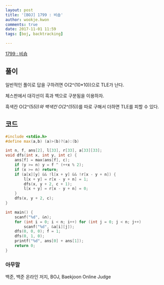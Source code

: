 ```yaml
---
layout: post
title: '[BOJ] 1799 : 비숍'
author: wookje.kwon
comments: true
date: 2017-11-01 11:59
tags: [boj, backtracking]

---
```


[1799 : 비숍](https://www.acmicpc.net/problem/1799)

## 풀이

일반적인 풀이로 답을 구하려면 O(2^(10*10))으로 TLE가 난다.

체스판에서 대각선이 흑과 백으로 구분됨을 이용하자.

흑색칸 O(2^(5*5))와 백색칸 O(2^(5*5))를 따로 구해서 더하면 TLE를 피할 수 있다.

## 코드

```cpp
#include <stdio.h>
#define max(a,b) (a)>(b)?(a):(b)

int n, f, ans[2], l[33], r[33], a[33][33];
void dfs(int x, int y, int c) {
	ans[f] = max(ans[f], c);
	if (y >= n) y = f ^ (++x % 2);
	if (x >= n) return;
	if (a[x][y] && !l[x + y] && !r[x - y + n]) {
		l[x + y] = r[x - y + n] = 1;
		dfs(x, y + 2, c + 1);
		l[x + y] = r[x - y + n] = 0;
	}
	dfs(x, y + 2, c);
}

int main() {
	scanf("%d", &n);
	for (int i = 0; i < n; i++) for (int j = 0; j < n; j++)
		scanf("%d", &a[i][j]);
	dfs(0, 0, 0); f = 1;
	dfs(0, 1, 0);
	printf("%d", ans[0] + ans[1]);
	return 0;
}
```

### 아무말  
백준, 백준 온라인 저지, BOJ, Baekjoon Online Judge